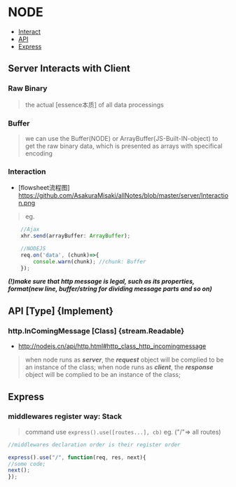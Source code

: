 # NODE

* [Interact](#Server-Interacts-with-Client)
* [API](#API-[Type]-{Implement})
* [Express](#Express)

## Server Interacts with Client

### Raw Binary

> the actual [essence本质] of all data processings

### Buffer

> we can use the Buffer(NODE) or ArrayBuffer(JS-Built-IN-object) to get the raw binary data, which is presented as arrays with specifical encoding

### Interaction

* [flowsheet流程图] <https://github.com/AsakuraMisaki/allNotes/blob/master/server/Interaction.png>

> eg.

```ts
    //Ajax
    xhr.send(arrayBuffer: ArrayBuffer);

    //NODEJS
    req.on('data', (chunk)=>{
        console.warn(chunk); //chunk: Buffer
    });
```

***(!)make sure that http message is legal, such as its properties, format(new line, buffer/string for dividing message parts and so on)***

## API [Type] {Implement}

### http.InComingMessage [Class] {stream.Readable}

* <http://nodejs.cn/api/http.html#http_class_http_incomingmessage>

> when node runs as ***server***, the ***request*** object will be complied to be an instance of the class;
> when node runs as ***client***, the ***response*** object will be complied to be an instance of the class;

## Express

### middlewares register way: Stack

> command use `express().use([routes...], cb)`
> eg. ("/"=> all routes)

```js
//middlewares declaration order is their register order

express().use("/", function(req, res, next){
//some code;
next();
});

```